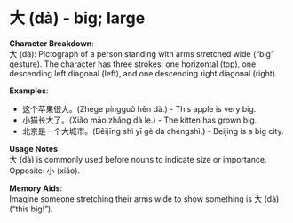 # **大 (dà) - big; large**

**Character Breakdown**:  
大 (dà): Pictograph of a person standing with arms stretched wide (“big” gesture). The character has three strokes: one horizontal (top), one descending left diagonal (left), and one descending right diagonal (right).

**Examples**:  
- 这个苹果很大。(Zhège píngguǒ hěn dà.) - This apple is very big.  
- 小猫长大了。(Xiǎo māo zhǎng dà le.) - The kitten has grown big.  
- 北京是一个大城市。(Běijīng shì yī gè dà chéngshì.) - Beijing is a big city.

**Usage Notes**:  
大 (dà) is commonly used before nouns to indicate size or importance. Opposite: 小 (xiǎo).

**Memory Aids**:  
Imagine someone stretching their arms wide to show something is 大 (dà) (“this big!”).